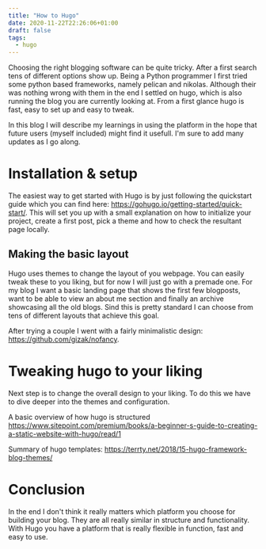 ```yaml
---
title: "How to Hugo"
date: 2020-11-22T22:26:06+01:00
draft: false
tags:
  - hugo
---
```


Choosing the right blogging software can be quite tricky. After a first search tens of different options show up. Being a Python programmer I first tried some python based frameworks, namely pelican and nikolas. Although their was nothing wrong with them in the end I settled on hugo, which is also running the blog you are currently looking at. From a first glance hugo is fast, easy to set up and easy to tweak.

In this blog I will describe my learnings in using the platform in the hope that future users (myself included) might find it usefull. I'm sure to add many updates as I go along.

# Installation & setup
The easiest way to get started with Hugo is by just following the quickstart guide which you can find here: https://gohugo.io/getting-started/quick-start/. This will set you up with a small explanation on how to initialize your project, create a first post, pick a theme and how to check the resultant page locally.

## Making the basic layout
Hugo uses themes to change the layout of you webpage. You can easily tweak these to you liking, but for now I will just go with a premade one.
For my blog I want a basic landing page that shows the first few blogposts, want to be able to view an about me section and finally an archive showcasing all the old blogs. Sind this is pretty standard I can choose from tens of different layouts that achieve this goal. 

After trying a couple I went with a fairly minimalistic design: https://github.com/gizak/nofancy.

# Tweaking hugo to your liking 
Next step is to change the overall design to your liking. To do this we have to dive deeper into the themes and configuration.

A basic overview of how hugo is structured
https://www.sitepoint.com/premium/books/a-beginner-s-guide-to-creating-a-static-website-with-hugo/read/1

Summary of hugo templates: https://terrty.net/2018/15-hugo-framework-blog-themes/

# Conclusion
In the end I don't think it really matters which platform you choose for building your blog. They are all really similar in structure and functionality. With Hugo you have a platform that is really flexible in function, fast and easy to use.